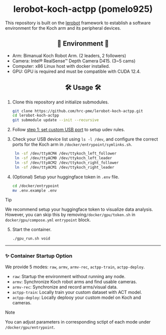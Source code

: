 # <div align="center"> lerobot-koch-actpp (pomelo925) </div>

This repository is built on the [lerobot](https://github.com/hrc-pme/lerobot/tree/33724a273dfa3a62b845cbbb030b21b71fc5d12b) framework to establish a software environment for the Koch arm and its peripheral devices.

##  <div align="center"> 🌱 Environment 🌱 </div>

* Arm: Bimanual Koch Robot Arm. (2 leaders, 2 followers)
* Camera: Intel® RealSense™ Depth Camera D415. (3~5 cams)
* Computer: x86 Linux host with docker installed.
* GPU: GPU is required and must be compatible with CUDA 12.4.


##  <div align="center"> 🛠️ Usage 🛠️ </div>

1. Clone this repository and initialize submodules.
   
   ```bash
   git clone https://github.com/hrc-pme/lerobot-koch-actpp.git
   cd lerobot-koch-actpp
   git submodule update --init --recursive
   ```

2. Follow [step 1: set custom USB port](https://github.com/hrc-pme/koch_ros2_wrapper?tab=readme-ov-file#step-1-set-custom-usb-port) to setup udev rules.

3. Check your USB device list using `ls -l /dev`, 
   and configure the correct ports for the Koch arm in `/docker/entrypoint/symlinks.sh`.

   ```sh
    ln -sf /dev/ttyACM4 /dev/ttykoch_left_follower
    ln -sf /dev/ttyACM0 /dev/ttykoch_left_leader
    ln -sf /dev/ttyACM2 /dev/ttykoch_right_follower
    ln -sf /dev/ttyACM1 /dev/ttykoch_right_leader
   ```

4. (Optional) Setup your huggingface token in `.env` file.
   
   ```bash
   cd /docker/entrypoint
   mv .env.example .env
   ```

>[!TIP]
We recommend setup your huggingface token to visualize data analysis.
However, you can skip this by removing`/docker/gpu/token.sh` in  `docker/gpu/compose.yml` `entrypoint` block.

5. Start the container.

   ```bash
   ./gpu_run.sh void
   ```

---

### ✨ Container Startup Option

We provide 5 modes: `raw`, `armv`, `armv-rec`, `actpp-train`, `actpp-deploy`.

* `raw`: Startup the environment without running any node.
* `armv`: Synchronize Koch robot arms and find usable cameras.
* `armv-rec`: Synchronize and record arms/visual data. 
* `actpp-train`: Locally train your custom dataset with ACT model.
* `actpp-deploy`: Locally deplooy your custom model on Koch and cameras.

>[!NOTE]
You can adjust parameters in corresponding sctipt of each mode under `/docker/gpu/entrypoint`.
